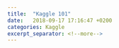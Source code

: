 ```yaml
---
title:  "Kaggle 101"
date:   2018-09-17 17:16:47 +0200
categories: Kaggle
excerpt_separator: <!--more-->
---
```


